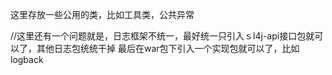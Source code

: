 这里存放一些公用的类，比如工具类，公共异常

//这里还有一个问题就是，日志框架不统一，最好统一只引入ｓl4j-api接口包就可以了，其他日志包统统干掉
最后在war包下引入一个实现包就可以了，比如logback